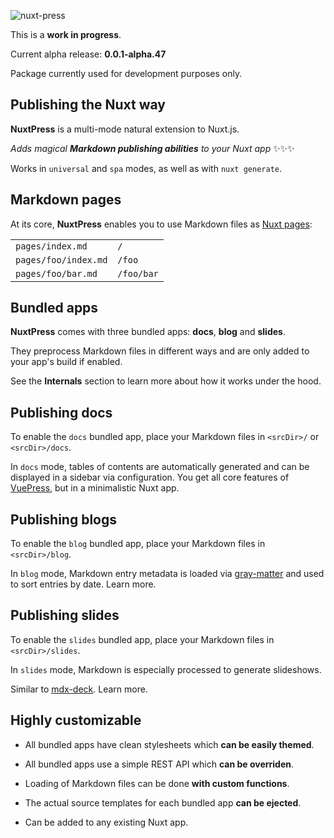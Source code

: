 ![nuxt-press](https://user-images.githubusercontent.com/904724/59497906-a2d9d680-8e94-11e9-8fac-a7172827f349.png)

This is a **work in progress**.

Current alpha release: **0.0.1-alpha.47**

Package currently used for development purposes only.

## Publishing the Nuxt way

**NuxtPress** is a multi-mode natural extension to Nuxt.js.

_Adds magical **Markdown publishing abilities** to your Nuxt app_ ✨✨✨

Works in `universal` and `spa` modes, as well as with `nuxt generate`.

## Markdown pages

At its core, **NuxtPress** enables you to use Markdown files as [Nuxt pages][np]:

[np]: https://nuxtjs.org/guide/views/#pages

<table>
<tr>
<td><code>pages/index.md</code></td>
<td><code>/</code></td>
</tr>
<tr>
<td><code>pages/foo/index.md</code></td>
<td><code>/foo</code></td>
</tr>
<tr>
<td><code>pages/foo/bar.md</code></td>
<td><code>/foo/bar</code></td>
</tr>
</table>

## Bundled apps

**NuxtPress** comes with three bundled apps: **docs**, **blog** and **slides**.

They preprocess Markdown files in different ways and are only added to your app's build if enabled.

See the **Internals** section to learn more about how it works under the hood.

## Publishing docs

To enable the `docs` bundled app, place your Markdown files in `<srcDir>/` or `<srcDir>/docs`.

In `docs` mode, tables of contents are automatically generated and can be
displayed in a sidebar via configuration. You get all core features of 
[VuePress][vp], but in a minimalistic Nuxt app.

[vp]: https://vuepress.vuejs.org

## Publishing blogs

To enable the `blog` bundled app, place your Markdown files in `<srcDir>/blog`.

In `blog` mode, Markdown entry metadata is loaded via [gray-matter][gm] and used to sort entries by date. Learn more.

[gm]: https://github.com/jonschlinkert/gray-matter

## Publishing slides

To enable the `slides` bundled app, place your Markdown files in `<srcDir>/slides`.

In `slides` mode, Markdown is especially processed to generate slideshows.

Similar to [mdx-deck][]. Learn more.

[mdx-deck]: https://github.com/jxnblk/mdx-deck

## Highly customizable

- All bundled apps have clean stylesheets which **can be easily themed**.

- All bundled apps use a simple REST API which **can be overriden**.

- Loading of Markdown files can be done **with custom functions**.

- The actual source templates for each bundled app **can be ejected**.

- Can be added to any existing Nuxt app.
